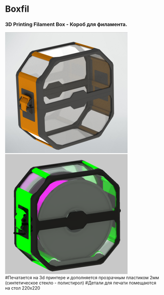# Boxfil

### 3D Printing Filament Box - Короб для филамента. 
<div align="left">
    <img src="/img/boxfil.png" width="400px"</img> 
</div>
<div align="left">
    <img src="/img/box_v3_sb1.png" width="400px"</img> 
</div>
#Печатается на 3d принтере и дополняется прозрачным пластиком 2мм (синтетическое стекло - полистирол)
#Детали для печати помещаются на стол 220х220
